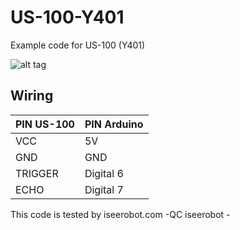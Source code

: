 # US-100-Y401
Example code for US-100 (Y401)

![alt tag](http://www.iseerobot.com/img/foto_produk/15sensor%20US-100.jpg)

## Wiring ##
| PIN US-100    | PIN Arduino   |
| ------------- | ------------- |
| VCC           | 5V            |
| GND           | GND           |
| TRIGGER       | Digital 6     |
| ECHO          | Digital 7     |

This code is tested by iseerobot.com
-QC iseerobot -
